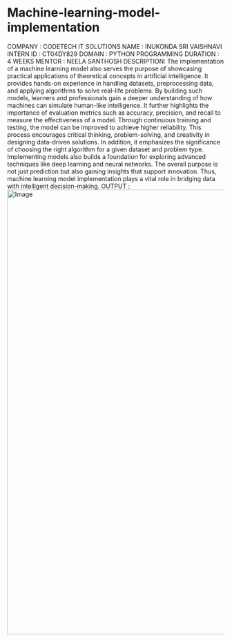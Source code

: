 # Machine-learning-model-implementation
COMPANY : CODETECH IT SOLUTIONS
NAME : INUKONDA SRI VAISHNAVI
INTERN ID : CT04DY829 
DOMAIN : PYTHON PROGRAMMING 
DURATION : 4 WEEKS 
MENTOR : NEELA SANTHOSH
DESCRIPTION: 
The implementation of a machine learning model also serves the purpose of showcasing practical applications of theoretical concepts in artificial intelligence. It provides hands-on experience in handling datasets, preprocessing data, and applying algorithms to solve real-life problems. By building such models, learners and professionals gain a deeper understanding of how machines can simulate human-like intelligence. It further highlights the importance of evaluation metrics such as accuracy, precision, and recall to measure the effectiveness of a model. Through continuous training and testing, the model can be improved to achieve higher reliability. This process encourages critical thinking, problem-solving, and creativity in designing data-driven solutions. In addition, it emphasizes the significance of choosing the right algorithm for a given dataset and problem type. Implementing models also builds a foundation for exploring advanced techniques like deep learning and neural networks. The overall purpose is not just prediction but also gaining insights that support innovation. Thus, machine learning model implementation plays a vital role in bridging data with intelligent decision-making.
OUTPUT : 
<img width="1920" height="1030" alt="Image" src="https://github.com/user-attachments/assets/7f56f5fd-683d-4ce7-b389-3366e322d27d" />
